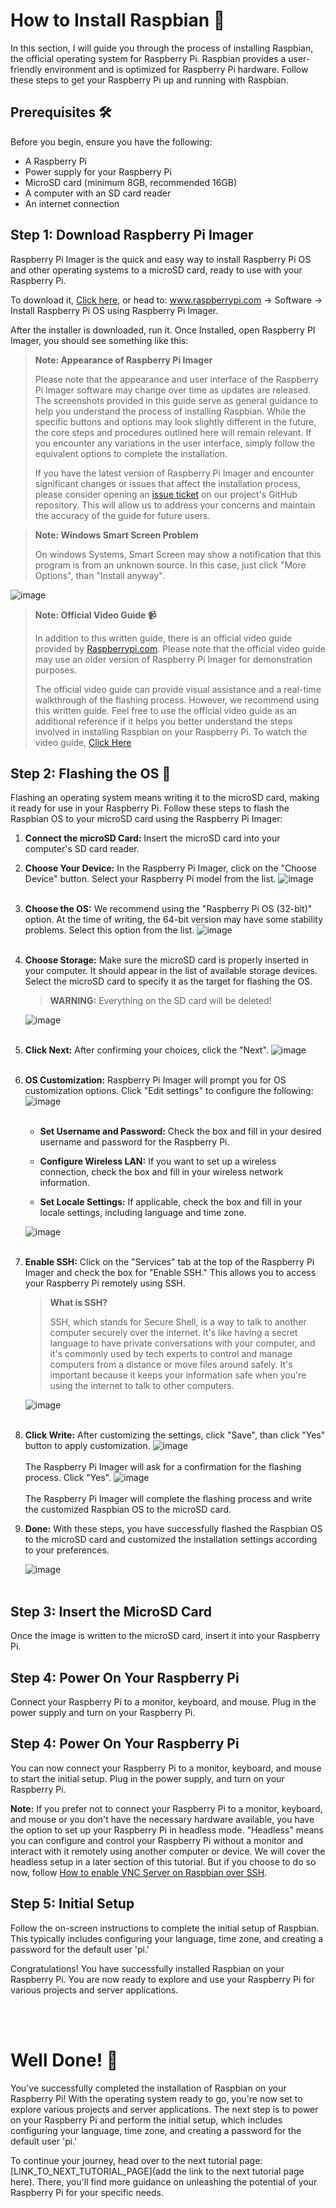 # How to Install Raspbian 🍓

In this section, I will guide you through the process of installing Raspbian, the official operating system for Raspberry Pi. Raspbian provides a user-friendly environment and is optimized for Raspberry Pi hardware. Follow these steps to get your Raspberry Pi up and running with Raspbian.

## Prerequisites 🛠️

Before you begin, ensure you have the following:

- A Raspberry Pi
- Power supply for your Raspberry Pi
- MicroSD card (minimum 8GB, recommended 16GB)
- A computer with an SD card reader
- An internet connection

## Step 1: Download Raspberry Pi Imager
Raspberry Pi Imager is the quick and easy way to install Raspberry Pi OS and other operating systems to a microSD card, ready to use with your Raspberry Pi.

To download it, <a href="https://rptl.io/imager" target="_blank">Click here</a>, or head to: <a href="https://www.raspberrypi.com" target="_blank">www.raspberrypi.com</a> -> Software -> Install Raspberry Pi OS using Raspberry Pi Imager.

After the installer is downloaded, run it. Once Installed, open Raspberry PI Imager, you should see something like this:


> **Note: Appearance of Raspberry Pi Imager**
>
> Please note that the appearance and user interface of the Raspberry Pi Imager software may change over time as updates are released. The screenshots provided in this guide serve as general guidance to help you understand the process of installing Raspbian. While the specific buttons and options may look slightly different in the future, the core steps and procedures outlined here will remain relevant. If you encounter any variations in the user interface, simply follow the equivalent options to complete the installation.
>
> If you have the latest version of Raspberry Pi Imager and encounter significant changes or issues that affect the installation process, please consider opening an [issue ticket](https://github.com/GyufiThePenguin/Homeserver-for-Dummies/issues) on our project's GitHub repository. This will allow us to address your concerns and maintain the accuracy of the guide for future users.



> **Note: Windows Smart Screen Problem**
>
>On windows Systems, Smart Screen may show a notification that this program is from an unknown source. In this case, just click "More Options", than "Install anyway".

![image](../resources/images/RPI-imager-01.png)

>**Note: Official Video Guide 📹**
>
>In addition to this written guide, there is an official video guide provided by [Raspberrypi.com](https://www.raspberrypi.com). Please note that the official video guide may use an older version of Raspberry Pi Imager for demonstration purposes.
>
>The official video guide can provide visual assistance and a real-time walkthrough of the flashing process. However, we recommend using this written guide. Feel free to use the official video guide as an additional reference if it helps you better understand the steps involved in installing Raspbian on your Raspberry Pi.
>To watch the video guide, [Click Here](https://www.youtube.com/watch?v=ntaXWS8Lk34)



## Step 2: Flashing the OS 📁

Flashing an operating system means writing it to the microSD card, making it ready for use in your Raspberry Pi. Follow these steps to flash the Raspbian OS to your microSD card using the Raspberry Pi Imager:

1. **Connect the microSD Card:** Insert the microSD card into your computer's SD card reader.

2. **Choose Your Device:** In the Raspberry Pi Imager, click on the "Choose Device" button. Select your Raspberry Pi model from the list.
![image](../resources/images/RPI-imager-02.png)<br><br>

3. **Choose the OS:** We recommend using the "Raspberry Pi OS (32-bit)" option. At the time of writing, the 64-bit version may have some stability problems. Select this option from the list.
![image](../resources/images/RPI-imager-03.png)<br><br>

4. **Choose Storage:** Make sure the microSD card is properly inserted in your computer. It should appear in the list of available storage devices. Select the microSD card to specify it as the target for flashing the OS.
    > **WARNING:** 
    >Everything on the SD card will be deleted!

    ![image](../resources/images/RPI-imager-04.png)<br><br>



5. **Click Next:** After confirming your choices, click the "Next".
![image](../resources/images/RPI-imager-05.png)<br><br>

6. **OS Customization:** Raspberry Pi Imager will prompt you for OS customization options. Click "Edit settings" to configure the following:
![image](../resources/images/RPI-imager-06.png)<br><br>

   - **Set Username and Password:** Check the box and fill in your desired username and password for the Raspberry Pi.

   - **Configure Wireless LAN:** If you want to set up a wireless connection, check the box and fill in your wireless network information.

   - **Set Locale Settings:** If applicable, check the box and fill in your locale settings, including language and time zone.

   ![image](../resources/images/RPI-imager-07.png)<br><br>

7. **Enable SSH:** Click on the "Services" tab at the top of the Raspberry Pi Imager and check the box for "Enable SSH." This allows you to access your Raspberry Pi remotely using SSH.
    >**What is SSH?**
    >
    >SSH, which stands for Secure Shell, is a way to talk to another computer securely over the internet. It's like having a secret language to have private conversations with your computer, and it's commonly used by tech experts to control and manage computers from a distance or move files around safely. It's important because it keeps your information safe when you're using the internet to talk to other computers.

    ![image](../resources/images/RPI-imager-08.png)<br><br>

8. **Click Write:** After customizing the settings, click "Save", than click "Yes" button to apply customization.
![image](../resources/images/RPI-imager-09.png)<br><br>
 The Raspberry Pi Imager will ask for a confirmation for the flashing process. Click "Yes".
![image](../resources/images/RPI-imager-10.png)<br><br>
 The Raspberry Pi Imager will complete the flashing process and write the customized Raspbian OS to the microSD card.


9. **Done:** With these steps, you have successfully flashed the Raspbian OS to the microSD card and customized the installation settings according to your preferences.

    ![image](../resources/images/RPI-imager-12.png)<br><br>


## Step 3: Insert the MicroSD Card

Once the image is written to the microSD card, insert it into your Raspberry Pi.

## Step 4: Power On Your Raspberry Pi

Connect your Raspberry Pi to a monitor, keyboard, and mouse. Plug in the power supply and turn on your Raspberry Pi.

## Step 4: Power On Your Raspberry Pi

You can now connect your Raspberry Pi to a monitor, keyboard, and mouse to start the initial setup. Plug in the power supply, and turn on your Raspberry Pi.

**Note:** If you prefer not to connect your Raspberry Pi to a monitor, keyboard, and mouse or you don't have the necessary hardware available, you have the option to set up your Raspberry Pi in headless mode. "Headless" means you can configure and control your Raspberry Pi without a monitor and interact with it remotely using another computer or device. We will cover the headless setup in a later section of this tutorial. But if you choose to do so now, follow [How to enable VNC Server on Raspbian over SSH](./02_How-to-enable-VNC-Server-on-Raspbian-over-SSH.md).


## Step 5: Initial Setup

Follow the on-screen instructions to complete the initial setup of Raspbian. This typically includes configuring your language, time zone, and creating a password for the default user 'pi.'

Congratulations! You have successfully installed Raspbian on your Raspberry Pi. You are now ready to explore and use your Raspberry Pi for various projects and server applications.

<br><br>

# Well Done! 👏

You've successfully completed the installation of Raspbian on your Raspberry Pi! With the operating system ready to go, you're now set to explore various projects and server applications. The next step is to power on your Raspberry Pi and perform the initial setup, which includes configuring your language, time zone, and creating a password for the default user 'pi.'

To continue your journey, head over to the next tutorial page: [LINK_TO_NEXT_TUTORIAL_PAGE](add the link to the next tutorial page here). There, you'll find more guidance on unleashing the potential of your Raspberry Pi for your specific needs.

<br><br><br><br>


